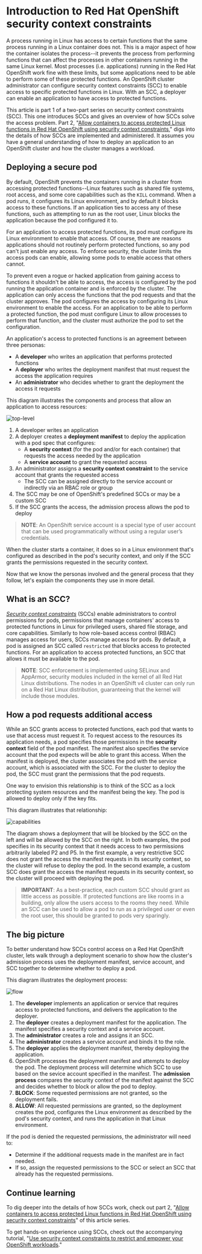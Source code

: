 # Introduction to Red Hat OpenShift security context constraints

A process running in Linux has access to certain functions that the same process running in a Linux container does not. This is a major aspect of how the container isolates the process--it prevents the process from performing functions that can affect the processes in other containers running in the same Linux kernel. Most processes (i.e. applications) running in the Red Hat OpenShift work fine with these limits, but some applications need to be able to perform some of these protected functions. An OpenShift cluster administrator can configure security context constraints (SCC) to enable access to specific protected functions in Linux. With an SCC, a deployer can enable an application to have access to protected functions. 

This article is part 1 of a two-part series on security context constraints (SCC). This one introduces SCCs and gives an overview of how SCCs solve the access problem. Part 2, "[Allow containers to access protected Linux functions in Red Hat OpenShift using security context constraints](https://github.ibm.com/TT-ISV-org/scc/blob/main/article/details.md)," digs into the details of how SCCs are implemented and administered. It assumes you have a general understanding of how to deploy an application to an OpenShift cluster and how the cluster manages a workload.

## Deploying a secure pod

By default, OpenShift prevents the containers running in a cluster from accessing protected functions--Linux features such as shared file systems, root access, and some core capabilities such as the `KILL` command. When a pod runs, it configures its Linux environment, and by default it blocks  access to these functions. If an application ties to access any of these functions, such as attempting to run as the root user, Linux blocks the application because the pod configured it to.

For an application to access protected functions, its pod must configure its Linux environment to enable that access. Of course, there are reasons applications should not routinely perform protected functions, so any pod can't just enable any access. To enforce security, the cluster limits the access pods can enable, allowing some pods to enable access that others cannot. 

To prevent even a rogue or hacked application from gaining access to functions it shouldn't be able to access, the access is configured by the pod running the application container and is enforced by the cluster. The application can only access the functions that the pod requests and that the cluster approves. The pod configures the access by configuring its Linux environment to enable the access. For an application to be able to perform a protected function, the pod must configure Linux to allow processes to perform that function, and the cluster must authorize the pod to set the configuration. 

An application's access to protected functions is an agreement between three personas:

* A **developer** who writes an application that performs protected functions
* A **deployer** who writes the deployment manifest that must request the access the application requires
* An **administrator** who decides whether to grant the deployment the access it requests

This diagram illustrates the components and process that allow an application to access resources:

![top-level](images/top-level.png)

1. A developer writes an application
1. A deployer creates a **deployment manifest** to deploy the application with a pod spec that configures:
    * A **security context** (for the pod and/or for each container) that requests the access needed by the application
    * A **service account** to grant the requested access
1. An administrator assigns a **security context constraint** to the service account that grants the requested access
    * The SCC can be assigned directly to the service account or indirectly via an RBAC role or group
1. The SCC may be one of OpenShift's predefined SCCs or may be a custom SCC
1. If the SCC grants the access, the admission process allows the pod to deploy

>**NOTE**: An OpenShift service account is a special type of user account that can be used programmatically without using a regular user’s credentials.

When the cluster starts a container, it does so in a Linux environment that's configured as described in the pod's security context, and only if the SCC grants the permissions requested in the security context.

Now that we know the personas involved and the general process that they follow, let's explain the components they use in more detail.

## What is an SCC?

_[Security context constraints](https://docs.openshift.com/container-platform/4.6/authentication/managing-security-context-constraints.html)_ (SCCs) enable administrators to control permissions for pods, permissions that manage containers' access to protected functions in Linux for privileged users, shared file storage, and core capabilities. Similarly to how role-based access control (RBAC) manages access for users, SCCs manage access for pods. By default, a pod is assigned an SCC called `restricted` that blocks access to protected functions. For an application to access protected functions, an SCC that allows it must be available to the pod.

>**NOTE**: SCC enforcement is implemented using SELinux and AppArmor, security modules included in the kernel of all Red Hat Linux distributions. The nodes in an OpenShift v4 cluster can only run on a Red Hat Linux distribution, guaranteeing that the kernel will include those modules.

## How a pod requests additional access

While an SCC grants access to protected functions, each pod that wants to use that access must request it. To request access to the resources its application needs, a pod specifies those permissions in the **security context** field of the pod manifest. The manifest also specifies the service account that the pod expects will be able to grant this access. When the manifest is deployed, the cluster associates the pod with the service account, which is associated with the SCC. For the cluster to deploy the pod, the SCC must grant the permissions that the pod requests.

One way to envision this relationship is to think of the SCC as a lock protecting system resources and the manifest being the key. The pod is allowed to deploy only if the key fits.

This diagram illustrates that relationship:

![capabilities](images/capabilities.png)

The diagram shows a deployment that will be blocked by the SCC on the left and will be allowed by the SCC on the right. In both examples, the pod specifies in its security context that it needs access to two permissions arbitrarily labeled P2 and P5. In the first example, a very restrictive SCC does not grant the access the manifest requests in its security context, so the cluster will refuse to deploy the pod. In the second example, a custom SCC does grant the access the manifest requests in its security context, so the cluster will proceed with deploying the pod.

>**IMPORTANT**: As a best-practice, each custom SCC should grant as little access as possible. If protected functions are like rooms in a building, only allow the users access to the rooms they need. While an SCC can be used to allow a pod to run as a privileged user or even the root user, this should be granted to pods very sparingly.

## The big picture

To better understand how SCCs control access on a Red Hat OpenShift cluster, lets walk through a deployment scenario to show how the cluster's admission process uses the deployment manifest, service account, and SCC together to determine whether to deploy a pod.

This diagram illustrates the deployment process:

![flow](images/flow.png)

1. The **developer** implements an application or service that requires access to protected functions, and delivers the application to the deployer.
1. The **deployer** creates a deployment manifest for the application. The manifest specifies a security context and a service account.
1. The **administrator** creates a role and assigns it an SCC.
1. The **administrator** creates a service account and binds it to the role.
1. The **deployer** applies the deployment manifest, thereby deploying the application.
1. OpenShift processes the deployment manifest and attempts to deploy the pod. The deployment process will determine which SCC to use based on the sevice account specified in the manifest. The **admission process** compares the security context of the manifest against the SCC and decides whether to block or allow the pod to deploy.
1. **BLOCK**: Some requested permissions are not granted, so the deployment fails.
1. **ALLOW**: All requested permissions are granted, so the deployment creates the pod, configures the Linux environment as described by the pod's security context, and runs the application in that Linux environment.

If the pod is denied the requested permissions, the administrator will need to:

* Determine if the additional requests made in the manifest are in fact needed.
* If so, assign the requested permissions to the SCC or select an SCC that already has the requested permissions.

## Continue learning

To dig deeper into the details of how SCCs work, check out part 2, "[Allow containers to access protected Linux functions in Red Hat OpenShift using security context constraints](https://github.ibm.com/TT-ISV-org/scc/blob/main/article/details.md)" of this article series.

To get hands-on experience using SCCs, check out the accompanying tutorial, "[Use security context constraints to restrict and empower your OpenShift workloads](https://github.ibm.com/TT-ISV-org/scc/blob/main/tutorial/index.md)."

